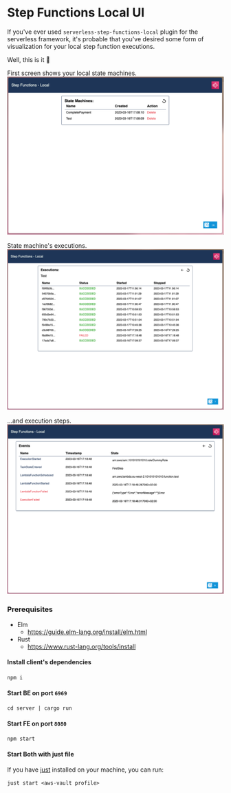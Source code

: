 # Step Functions Local UI
If you've ever used `serverless-step-functions-local` plugin for the serverless framework, it's probable that you've desired some form of visualization for your local step function executions.

Well, this is it 🤟

First screen shows your local state machines.
![state machines view](src/static/state-machines.png)

State machine's executions.
![state machine's executions](src/static/executions.png)

...and execution steps.
![execution's steps](src/static/events.png)

### Prerequisites
- Elm
  - https://guide.elm-lang.org/install/elm.html
- Rust
  - https://www.rust-lang.org/tools/install

#### Install client's dependencies
```shell
npm i
```

#### Start BE on port `6969`
```shell
cd server | cargo run
```

#### Start FE on port `8080`
```shell
npm start
```

#### Start Both with just file
If you have [just](https://github.com/casey/just) installed on your machine, you can run:

```
just start <aws-vault profile>
```
